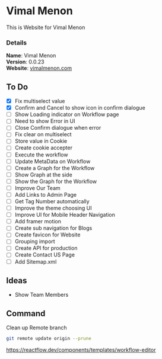 # Vimal Menon

This is Website for Vimal Menon

### Details

<b>Name</b>: Vimal Menon
<br/>
<b>Version</b>: 0.0.23
<br/>
<b>Website</b>: [vimalmenon.com](https://vimalmenon.com)
<br/>

## To Do

- [x] Fix multiselect value
- [x] Confirm and Cancel to show icon in confirm dialogue
- [ ] Show Loading indicator on Workflow page
- [ ] Need to show Error in UI
- [ ] Close Confirm dialogue when error
- [ ] Fix clear on multiselect
- [ ] Store value in Cookie
- [ ] Create cookie accepter
- [ ] Execute the workflow
- [ ] Update MetaData on Workflow
- [ ] Create a Graph for the Workflow
- [ ] Show Graph at the side
- [ ] Show the Graph for the Workflow
- [ ] Improve Our Team
- [ ] Add Links to Admin Page
- [ ] Get Tag Number automatically
- [ ] Improve the theme choosing UI
- [ ] Improve UI for Mobile Header Navigation
- [ ] Add framer motion
- [ ] Create sub navigation for Blogs
- [ ] Create favicon for Website
- [ ] Grouping import
- [ ] Create API for production
- [ ] Create Contact US Page
- [ ] Add Sitemap.xml

## Ideas

- Show Team Members

## Command
Clean up Remote branch
```sh
git remote update origin --prune
```


https://reactflow.dev/components/templates/workflow-editor
